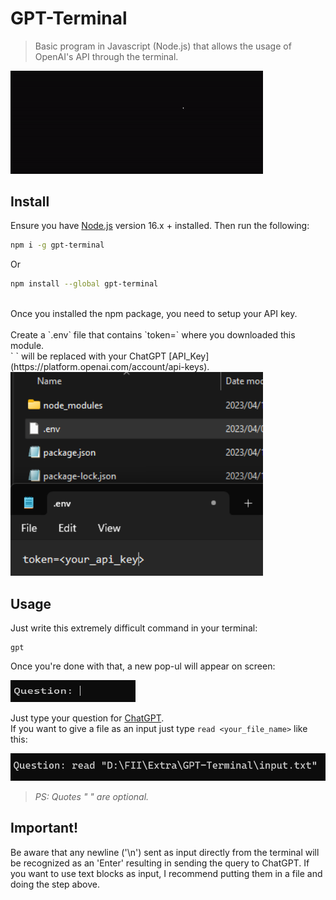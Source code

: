 # GPT-Terminal

> Basic program in Javascript (Node.js) that allows the usage of OpenAI's API through the terminal.

<img src="examples/screenshot.gif" width="404">

## Install

Ensure you have [Node.js](https://nodejs.org) version 16.x + installed. Then run the following:

```sh
npm i -g gpt-terminal
```
Or

```sh
npm install --global gpt-terminal
```

<br />
Once you installed the npm package, you need to setup your API key.<br /><br />
Create a `.env` file that contains `token=<api_key>` where you downloaded this module.<br />
` <api_key> ` will be replaced with your ChatGPT [API_Key](https://platform.openai.com/account/api-keys).

<img src="examples/env.png" width="404">


## Usage

Just write this extremely difficult command in your terminal:
```
gpt
```

Once you're done with that, a new pop-ul will appear on screen:

<img src="examples/question.png" height="35" width="200">

Just type your question for [ChatGPT](https://chat.openai.com/chat).<br />
If you want to give a file as an input just type `read <your_file_name>` like this:

<img src="examples/example.png" width="800">

> *PS: Quotes " " are optional.*

## Important!

Be aware that any newline ('\n') sent as input directly from the terminal will be recognized as an 'Enter' resulting in sending the query to ChatGPT. If you want to use text blocks as input, I recommend putting them in a file and doing the step above.